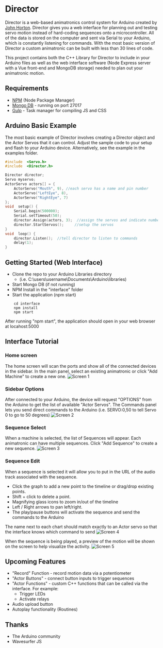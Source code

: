 
# Director
Director is a web-based animatronics control system for Arduino created by [John Horton](https://twitter.com/johnventions). Director gives you a web interface for planning out and testing servo motion instead of hard-coding sequences onto a microcontroller. All of the data is stored on the computer and sent via Serial to your Arduino, which is constantly listening for commands. With the most basic version of Director a custom animatronic can be built with less than 30 lines of code.

This project contains both the C++ Library for Director to include in your Arduino files as well as the web interface software (Node Express server with a Vue front-end and MongoDB storage) needed to plan out your animatronic motion.

## Requirements

 - [NPM](https://www.npmjs.com/get-npm) (Node Package Manager)
 -  [Mongo DB](https://docs.mongodb.com/v3.2/administration/install-community/) - running on port 27017 
 - [Gulp](https://gulpjs.org/getting-started.html) - Task manager for compiling JS and CSS

## Arduino Basic Example
The most basic example of Director involves creating a Director object and the Actor Servos that it can control. Adjust the sample code to your setup and flash to your Arduino device. Alternatively, see the example in the examples folder.

```c++
#include  <Servo.h>
#include  <Director.h>  

Director director;
Servo myservo;
ActorServo actors[] = {
	ActorServo("Mouth", 9), //each servo has a name and pin number
	ActorServo("LeftEye", 8),
	ActorServo("RightEye", 7)
};
void  setup() {
	Serial.begin(500000);
	Serial.setTimeout(50);
	director.Assign(actors, 3);  //assign the servos and indicate number of servos
	director.StartServos();		//setup the servos
}
void  loop() {
	director.Listen();	//tell director to listen to commands
	delay(1);
}
```

## Getting Started (Web Interface)

 - Clone the repo to your Arduino Libraries directory
	 - (i.e. C:\users\username\Documents\Arduino\libraries)
 - Start Mongo DB (if not running)
 - NPM Install in the "interface" folder
 - Start the application (npm start)
```
    cd interface
    npm install
    npm start
```
After running "npm start", the application should open in your web browser at locahost:5000

## Interface Tutorial
### Home screen
The home screen will scan the ports and show all of the connected devices in the sidebar. In the main panel, select an existing animatronic or click "Add Machine" to create a new one.
![Screen 1](https://i.imgur.com/gvd1Iq8.png)

### Sidebar Options
After connected to your Arduino, the device will request "OPTIONS" from the Arduino to get the list of available "Actor Servos". The Commands panel lets you send direct commands to the Arduino (i.e. SERVO:0,50 to tell Servo 0 to go to 50 degrees)
![Screen 2](https://i.imgur.com/wSlKqgo.png)

### Sequence Select
When a machine is selected, the list of Sequences will appear. Each animatronic can have multiple sequences. Click "Add Sequence" to create a new sequence.
![Screen 3](https://i.imgur.com/OFO9jX3.png)

### Sequence Edit
When a sequence is selected it will allow you to put in the URL of the audio track associated with the sequence. 

 - Click the graph to add a new point to the timeline or drag/drop existing points. 
 - Shift + click to delete a point.
 - Magnifying glass icons to zoom in/out of the timeline
 - Left / Right arrows to pan left/right.
 - The play/pause buttons will activate the sequence and send the commands to the Arduino
 
 The name next to each chart should match exactly to an Actor servo so that the interface knows which command to send
![Screen 4](https://i.imgur.com/4LbAqst.png)

When the sequence is being played, a preview of the motion will be shown on the screen to help visualize the activity.
![Screen 5](https://i.imgur.com/A8kBDiI.png)

## Upcoming Features
 - "Record" Function - record motion data via a potentiometer
 - "Actor Buttons" - connect button inputs to trigger sequences
 - "Actor Functions" - custom C++ functions that can be called via the interface. For example:
	 - Trigger LEDs
	 - Activate relays
 - Audio upload button
 - Autoplay functionality (Routines)

## Thanks
 - The Arduino community
 - Wavesurfer JS
